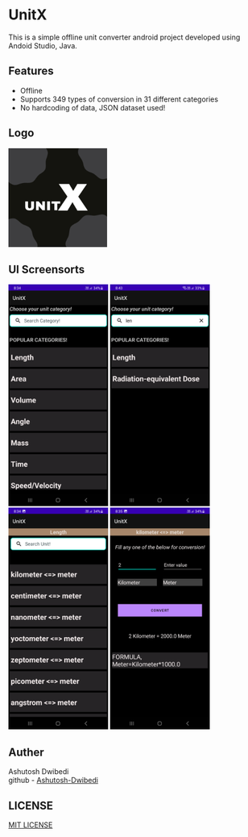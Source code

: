 <h1>UnitX</h1>

This is a simple offline unit converter android project developed using Andoid Studio, Java.
<br>
<h2>Features</h2>
<ul>
  <li>Offline</li>
  <li>Supports 349 types of conversion in 31 different categories</li>
  <li>No hardcoding of data, JSON dataset used!</li>
</ul>
<h2>Logo</h2>
<img src="UnitX ss/logo_unitx.png" width="196" height="196">
<h2>UI Screensorts</h2>
<span>
  <img src="UnitX ss/unitx_ss_1.png" width="198" height="440" style="margin-rigjt: 1.25em">
  <img src="UnitX ss/unitx_ss_2.png" width="198" height="440" style="margin-rigjt: 1.25em">
  <img src="UnitX ss/unitx_ss_3.png" width="198" height="440" style="margin-rigjt: 1.25em">
  <img src="UnitX ss/unitx_ss_4.png" width="198" height="440">
</span>
<h2>Auther</h2>
Ashutosh Dwibedi
<br>
github - <a href="https://github.com/Ashutosh-Dwibedi">Ashutosh-Dwibedi</a>
<h2>LICENSE</h2>
<a href="https://github.com/Ashutosh-Dwibedi/UnitX/blob/main/LICENSE">MIT LICENSE</a>
